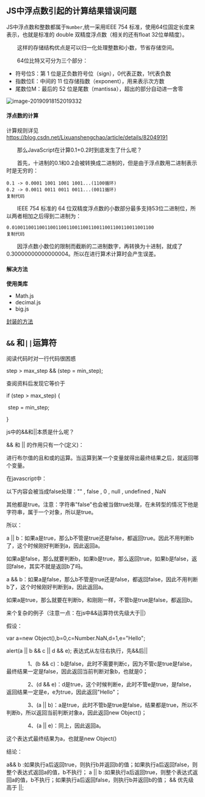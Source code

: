 ## JS中浮点数引起的计算结果错误问题

JS中浮点数和整数都属于`Number`,统一采用IEEE 754 标准，使用64位固定长度来表示，也就是标准的 double 双精度浮点数（相关的还有float 32位单精度）。

  这样的存储结构优点是可以归一化处理整数和小数，节省存储空间。

  64位比特又可分为三个部分：

- 符号位S：第 1 位是正负数符号位（sign），0代表正数，1代表负数
- 指数位E：中间的 11 位存储指数（exponent），用来表示次方数
- 尾数位M：最后的 52 位是尾数（mantissa），超出的部分自动进一舍零

![image-20190918152019332](https://tva1.sinaimg.cn/large/006y8mN6ly1g73p3wk3cmj30wy05amxf.jpg)



#### 浮点数的计算

计算规则详见 https://blog.csdn.net/Lixuanshengchao/article/details/82049191

  那么JavaScript在计算0.1+0.2时到底发生了什么呢？

  首先，十进制的0.1和0.2会被转换成二进制的，但是由于浮点数用二进制表示时是无穷的：

```
0.1 -> 0.0001 1001 1001 1001...(1100循环)
0.2 -> 0.0011 0011 0011 0011...(0011循环)
复制代码
```

  IEEE 754 标准的 64 位双精度浮点数的小数部分最多支持53位二进制位，所以两者相加之后得到二进制为：

```
0.0100110011001100110011001100110011001100110011001100 
复制代码
```

  因浮点数小数位的限制而截断的二进制数字，再转换为十进制，就成了0.30000000000000004。所以在进行算术计算时会产生误差。

####  解决方法

**使用类库**

* Math.js
* decimal.js
* big.js



[封装的方法](https://blog.csdn.net/helloxiaoliang/article/details/72723387) 









## `&&` 和` || `运算符


阅读代码时对一行代码很困惑

step > max_step && (step = min_step);

查阅资料后发现它等价于

if (step > max_step) {

​     step = min_step;

}

 

js中的&&和||本质是什么呢？

&& 和 || 的作用只有一个(定义)：

进行布尔值的且和或的运算。当运算到某一个变量就得出最终结果之后，就返回哪个变量。

 

在javascript中：

以下内容会被当成false处理："" , false , 0 , null , undefined , NaN

其他都是true。注意：字符串"false"也会被当做true处理，在未转型的情况下他是字符串，属于一个对象，所以是true。

 

所以：

a || b：如果a是true，那么b不管是true还是false，都返回true。因此不用判断b了，这个时候刚好判断到a，因此返回a。

如果a是false，那么就要判断b，如果b是true，那么返回true，如果b是false，返回false，其实不就是返回b了吗。

 

a && b：如果a是false，那么b不管是true还是false，都返回false，因此不用判断b了，这个时候刚好判断到a，因此返回a。

如果a是true，那么就要在判断b，和刚刚一样，不管b是true是false，都返回b。

 

 

来个复杂的例子（注意一点：在js中&&运算符优先级大于||）

假设：

 var a=new Object(),b=0,c=Number.NaN,d=1,e="Hello";

  alert(a || b && c || d && e);  表达式从左往右执行，先&&后||

　　　　1、(b && c)：b是false，此时不需要判断c，因为不管c是true是false，最终结果一定是false，因此返回当前判断对象b，也就是0；

　　　　2、(d && e)：d是true，这个时候判断e，此时不管e是true，是false，返回结果一定是e，e为true，因此返回"Hello"；

　　　　3、(a || b)：a是true，此时不管b是true是false，结果都是true，所以不判断b，所以返回当前判断对象a，因此返回new Object()；

　　　　4、(a || e)：同上，因此返回a。

这个表达式最终结果为a，也就是new Object()

 

结论：

a&& b :如果执行a后返回true，则执行b并返回b的值；如果执行a后返回false，则整个表达式返回a的值，b不执行；
a || b :如果执行a后返回true，则整个表达式返回a的值，b不执行；如果执行a后返回false，则执行b并返回b的值；
&& 优先级高于 ||;







